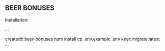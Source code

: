 ## BEER BONUSES

Installation:

...

createdb beer-bonuses
npm install
cp .env.example .env
knex migrate:latest
...
